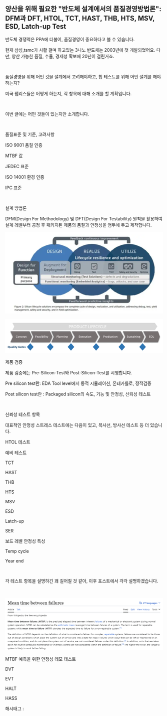 ## 양산을 위해 필요한 "반도체 설계에서의 품질경영방법론": DFM과 DFT, HTOL, TCT, HAST, THB, HTS, MSV, ESD, Latch-up Test

반도체 경쟁력은 PPA에 더불어, 품질경영이 중요하다고 볼 수 있습니다.

현재 삼성,tsmc가 사활 걸며 하고있는 3나노 반도체는 2003년에 첫 개발되었어요. 다만, 양산 가능한 품질, 수율, 경제성 확보에 20년이 걸린거죠.

​

품질경영을 위해 어떤 것을 설계에서 고려해야하고, 칩 테스트를 위해 어떤 설계를 해야하는지?

미국 팹리스들은 어떻게 하는지, 각 항목에 대해 소개를 할 계획입니다.

​

이번 글에는 어떤 것들이 있는지만 소개합니다.

​

품질표준 및 기준, 고려사항

ISO 9001 품질 인증

MTBF 값

JEDEC 표준

 ISO 14001 환경 인증

IPC 표준

​

설계 방법론

DFM(Design For Methodology) 및 DFT(Design For Testability) 원칙을 활용하여 설계 레벨부터 공정 후 패키지된 제품의 품질과 안정성을 염두에 두고 제작합니다.

![0](./asset/0.png)

![1](./asset/1.png)

제품 검증

제품 검증에는 Pre-Silicon-Test와 Post-Silicon-Test를 시행합니다.

Pre silicon test란: EDA Tool level에서 동적 시뮬레이션, 몬테카를로, 정적검증

Post silicon test란 : Packaged silicon의 속도, 기능 및 안정성, 신뢰성 테스트

​

신뢰성 테스트 항목

대표적인 안정성 스트레스 테스트에는 다음이 있고, 복사선, 방사선 테스트 등 더 있습니다.

HTOL 테스트

예비 테스트

TCT

HAST

THB

HTS

MSV

ESD

Latch-up

SER

보드 레벨 안정성 특성

Temp cycle

Year end

​

각 테스트 항목을 설명하긴 꽤 길어질 것 같아, 이후 포스트에서 각각 설명하겠습니다.

​

![2](./asset/2.png)

MTBF 예측을 위한 안정성 데모 테스트

DVT

EVT

HALT

HASS

 해시태그 : 